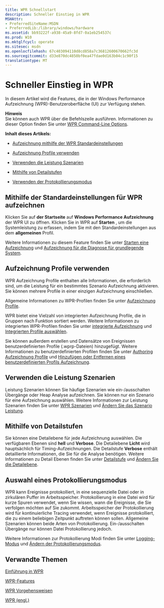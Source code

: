```yaml
---
title: WPR Schnellstart
description: Schneller Einstieg in WPR
MSHAttr:
- PreferredSiteName:MSDN
- PreferredLib:/library/windows/hardware
ms.assetid: bb93222f-a938-45a9-8fd7-0a1eb254537c
ms.prod: W10
ms.mktglfcycl: operate
ms.sitesec: msdn
ms.openlocfilehash: 67c403094110d8cd858a7c36812600670662fc3d
ms.sourcegitcommit: d33e870dc4850bf0ea47fdae0d163b04c1c90f15
translationtype: MT
---
```

# <a name="wpr-quick-start"></a>Schneller Einstieg in WPR


In diesem Artikel wird die Features, die in der Windows Performance Aufzeichnung (WPR)-Benutzeroberfläche (UI) zur Verfügung stehen.

**Hinweis**  
Sie können auch WPR über die Befehlszeile ausführen. Informationen zu dieser Option finden Sie unter [WPR Command-Line Options](http://go.microsoft.com/fwlink/p/?linkid=223233).

 

**Inhalt dieses Artikels:**

-   [Aufzeichnung mithilfe der WPR Standardeinstellungen](#default)

-   [Aufzeichnung Profile verwenden](#profiles)

-   [Verwenden die Leistung Szenarien](#perf)

-   [Mithilfe von Detailstufen](#detail)

-   [Verwenden der Protokollierungsmodus](#logmode)

## <a name="a-href-iddefaultarecording-by-using-the-wpr-default-settings"></a><a href="" id="default"></a>Mithilfe der Standardeinstellungen für WPR aufzeichnen


Klicken Sie auf **der Startseite** auf **Windows Performance Aufzeichnung** der WPR UI zu öffnen. Klicken Sie in WPR auf **Starten** , um die Systemleistung zu erfassen, indem Sie mit den Standardeinstellungen aus dem **allgemeinen** Profil.

Weitere Informationen zu diesem Feature finden Sie unter [Starten eine Aufzeichnung](http://go.microsoft.com/fwlink/?LinkId=249060) und [Aufzeichnung für die Diagnose für grundlegende System](http://go.microsoft.com/fwlink/?LinkId=249061).

## <a name="a-href-idprofilesausing-recording-profiles"></a><a href="" id="profiles"></a>Aufzeichnung Profile verwenden


WPR Aufzeichnung Profile enthalten alle Informationen, die erforderlich sind, um die Leistung für ein bestimmtes Szenario Aufzeichnung aktivieren. Sie können mehrere Profile in einer einzigen Aufzeichnung einschließen.

Allgemeine Informationen zu WPR-Profilen finden Sie unter [Aufzeichnung Profile](http://go.microsoft.com/fwlink/?LinkId=249062).

WPR bietet eine Vielzahl von integrierten Aufzeichnung Profile, die in Gruppen nach Funktion sortiert werden. Weitere Informationen zu integrierten WPR-Profilen finden Sie unter [integrierte Aufzeichnung](http://go.microsoft.com/fwlink/?LinkId=249063) und [Integrierten Profile auswählen](http://go.microsoft.com/fwlink/?LinkId=249064).

Sie können außerdem erstellen und Datensätze von Ereignissen benutzerdefinierten Profile (.wprp-Dateien) hinzugefügt. Weitere Informationen zu benutzerdefinierten Profilen finden Sie unter [Authoring Aufzeichnung Profile](http://go.microsoft.com/fwlink/p/?linkid=223238) und [Hinzufügen oder Entfernen eines benutzerdefinierten Profils Aufzeichnung](http://go.microsoft.com/fwlink/?LinkId=249068).

## <a name="a-href-idperfausing-performance-scenarios"></a><a href="" id="perf"></a>Verwenden die Leistung Szenarien


Leistung Szenarien können Sie häufige Szenarien wie ein-/ausschalten Übergänge oder Heap Analyse aufzeichnen. Sie können nur ein Szenario für eine Aufzeichnung auswählen. Weitere Informationen zur Leistung Szenarien finden Sie unter [WPR Szenarien](http://go.microsoft.com/fwlink/p/?linkid=223244) und [Ändern Sie das Szenario Leistung](http://go.microsoft.com/fwlink/?LinkId=249066).

## <a name="a-href-iddetailausing-detail-levels"></a><a href="" id="detail"></a>Mithilfe von Detailstufen


Sie können eine Detailebene für jede Aufzeichnung auswählen. Die verfügbaren Ebenen sind **hell** und **Verbose**. Die Detailebene **Licht** wird hauptsächlich für Timing-Aufzeichnungen. Die Detailstufe **Verbose** enthält detaillierte Informationen, die Sie für die Analyse benötigen. Weitere Informationen zu Detail Ebenen finden Sie unter [Detailstufe](http://go.microsoft.com/fwlink/?LinkId=249070) und [Ändern Sie die Detailebene](http://go.microsoft.com/fwlink/?LinkId=249069).

## <a name="a-href-idlogmodeaselecting-a-logging-mode"></a><a href="" id="logmode"></a>Auswahl eines Protokollierungsmodus


WPR kann Ereignisse protokolliert, in eine sequenzielle Datei oder in zirkulären Puffer im Arbeitsspeicher. Protokollierung in eine Datei wird für kurze Spuren verwendet, wenn Sie wissen, wann die Ereignisse, die Sie verfolgen möchten auf Sie zukommt. Arbeitsspeicher der Protokollierung wird für kontinuierliche Tracing verwendet, wenn Ereignisse protokolliert, die zu einem beliebigen Zeitpunkt auftreten können sollen. Allgemeine Szenarien können beide Arten von Protokollierung. Ein-/ausschalten Übergänge nur können Datei Protokollierung jedoch.

Weitere Informationen zur Protokollierung Modi finden Sie unter [Logging-Modus](http://go.microsoft.com/fwlink/?LinkId=249071) und [Ändern der Protokollierungsmodus](http://go.microsoft.com/fwlink/?LinkId=249072).

## <a name="related-topics"></a>Verwandte Themen


[Einführung in WPR](introduction-to-wpr.md)

[WPR-Features](http://go.microsoft.com/fwlink/p/?linkid=223236)

[WPR Vorgehensweisen](http://go.microsoft.com/fwlink/p/?linkid=223237)

[WPR (engl.)](http://go.microsoft.com/fwlink/p/?linkid=223245)

 

 







